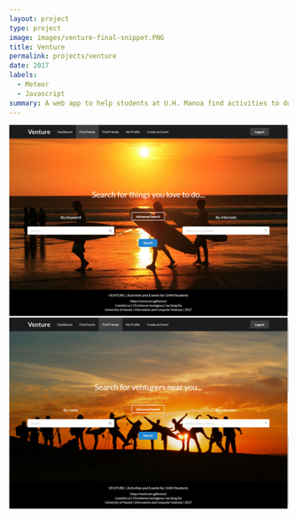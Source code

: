 ```yaml
---
layout: project
type: project
image: images/venture-final-snippet.PNG
title: Venture
permalink: projects/venture
date: 2017
labels:
  - Meteor
  - Javascript
summary: A web app to help students at U.H. Manoa find activities to do in Hawaii.
---
```


<div style="float: right;">
<img class="ui image" src="../images/venture-final-event-search.png">
<img class="ui image" src="../images/venture-final-friend-search.png">
</div>


